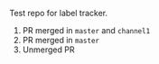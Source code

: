 Test repo for label tracker.

1. PR merged in `master` and `channel1`
2. PR merged in `master`
3. Unmerged PR
